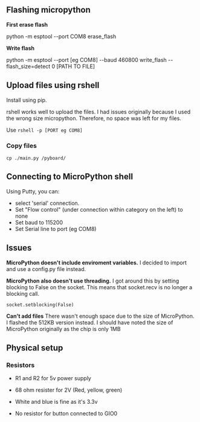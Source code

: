 ## Flashing micropython

**First erase flash**

python -m esptool --port COM8 erase_flash

**Write flash**

python -m esptool --port [eg COM8] --baud 460800 write_flash --flash_size=detect 0 [PATH TO FILE]

## Upload files using rshell

Install using pip.

rshell works well to upload the files. I had issues originally because I used the wrong size micropython. Therefore, no space was left for my files.

Use `rshell -p [PORT eg COM8]`

### Copy files

`cp ./main.py /pyboard/`

## Connecting to MicroPython shell

Using Putty, you can:
* select 'serial' connection.
* Set "Flow control" (under connection within category on the left) to none
* Set baud to 115200
* Set Serial line to port (eg COM8)

## Issues

**MicroPython doesn't include enviroment variables.**
I decided to import and use a config.py file instead.

**MicroPython also doesn't use threading.**
 I got around this by setting blocking to False on the socket. This means that socket.recv is no longer a blocking call.

`socket.setblocking(False)`

**Can't add files**
There wasn't enough space due to the size of MicroPython.
I flashed the 512KB version instead.
I should have noted the size of MicroPython originally as the chip is only 1MB

## Physical setup

### Resistors 

* R1 and R2 for 5v power supply

* 68 ohm resister for 2V (Red, yellow, green)

* White and blue is fine as it's 3.3v

* No resistor for button connected to GIO0  
